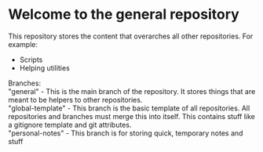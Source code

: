 # Welcome to the general repository

This repository stores the content that overarches all other repositories. For example:  
- Scripts
- Helping utilities

Branches:  
"general" - This is the main branch of the repository. It stores things that are meant to be helpers to other repositories.  
"global-template" - This branch is the basic template of all repositories. All repositories and branches must merge this into itself. This contains stuff like a gitignore template and git attributes.  
"personal-notes" - This branch is for storing quick, temporary notes and stuff  